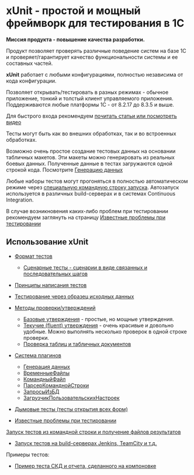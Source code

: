 # xUnit - простой и мощный фреймворк для тестирования в 1С

**Миссия продукта - повышение качества разработки.**

Продукт позволяет проверять различные поведение систем на базе 1С и проверяет/гарантирует качество функциональности системы и ее составных частей.

**xUnit** работает с любыми конфигурациями, полностью независима от кода конфигурации.

Позволяет открывать/тестировать в разных режимах - обычное приложение, тонкий и толстый клиент управляемого приложения. Поддерживаются любые платформы 1С - от 8.2.17 до 8.3.5 и выше.

Для быстрого входа рекомендуем [почитать статьи или посмотреть видео](Статьи-и-видео-по-тестированию-в-1С.MD)

Тесты могут быть как во внешних обработках, так и во встроенных обработках.

Возможно очень простое создание тестовых данных на основании табличных макетов. Эти макеты можно генерировать из реальных боевых данных. Полученные данные в тестах загружаются одной строкой кода. Посмотрите [Генерацию данных](Генерация-данных.MD)

Любые наборы тестов могут прогоняться в полностью автоматическом режиме через [специальную командную строку запуска](Запуск-тестов-из-командной-строки-и-получение-файлов-результатов.MD). Автозапуск используется в различных build-серверах и в системах Continuous Integration.

В случае возникновения каких-либо проблем при тестировании рекомендуем заглянуть на страницу [Известные проблемы при тестировании](Известные-проблемы-при-тестировании.MD)

## Использование xUnit

* [Формат тестов](Создание-файлов-тестов.MD)

  * [Сценарные тесты - сценарии в виде связанных и последовательных шагов](Сценарные-тесты---сценарии-в-виде-связанных-и-последовательных-шагов.MD)

* [Принципы написания тестов](Принципы-написания-тестов.MD)

* [Тестирование через образец исходных данных](Тестирование-через-образец-исходных-данных.MD)

* [Методы проверки/утверждений](Методы-проверки---утверждения.MD)
  * [Базовые утверждения](Базовые-утверждения.MD) - простые, но мощные утверждения.
  * [Текучие (fluent) утверждения](Текучие-(fluent)-утверждения.MD) - очень красивые и довольно удобные. Можно выполнять несколько проверок в одной строке проверки.
  * [Проверка таблиц и табличных документов](Проверка-таблиц-и-табличных-документов.MD)

* [Система плагинов](Система-плагинов.MD)
  * [Генерация данных](Генерация-данных.MD)
  * [ВременныеФайлы](ВременныеФайлы.MD)
  * [КомандныйФайл](КомандеыйФайл.MD)
  * [ПарсерКоманднойСтроки](ПарсерКоманднойСтроки.MD)
  * [ЗапросыИзБД](ЗапросыИзБД.MD)
  * [ЗагрузчикПользовательскихНастроек](Загрузчик-пользовательских-настроек.MD)

* [Дымовые тесты (тесты открытия всех форм)](../../tests/smoke)

* [Известные проблемы при тестировании](Известные-проблемы-при-тестировании.MD)

[Запуск тестов из командной строки и получение файлов результатов](Запуск-тестов-из-командной-строки-и-получение-файлов-результатов.MD)

* [Запуск тестов на build-серверах Jenkins, TeamCity и т.д.](Запуск-тестов-из-командной-строки-и-получение-файлов-результатов.MD#запуск-тестов-на-build-серверах)

Примеры тестов:

* [Пример теста СКД и отчета, сделанного на компоновке](Пример-теста-СКД-и-отчета,-сделанного-на-компоновке.MD)